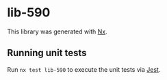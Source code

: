 # lib-590

This library was generated with [Nx](https://nx.dev).

## Running unit tests

Run `nx test lib-590` to execute the unit tests via [Jest](https://jestjs.io).
